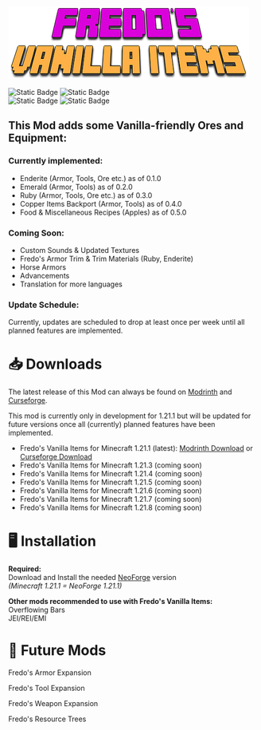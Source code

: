 
<img src="src/main/resources/FredosVanillaItems-Icon.png">

![Static Badge](https://img.shields.io/badge/NeoForge-grey?style=for-the-badge&label=MOD%20LOADER%3A&labelColor=yellow)
![Static Badge](https://img.shields.io/badge/1.21.1-grey?style=for-the-badge&label=MINECRAFT%20VERSION%3A&labelColor=yellow)  
![Static Badge](https://img.shields.io/badge/REQUIRED-grey?style=for-the-badge&label=SERVER%20SIDE%3A&labelColor=yellow)
![Static Badge](https://img.shields.io/badge/REQUIRED-grey?style=for-the-badge&label=CLIENT%20SIDE%3A&labelColor=yellow)

## This Mod adds some Vanilla-friendly Ores and Equipment:
### Currently implemented:

- Enderite (Armor, Tools, Ore etc.) as of 0.1.0  
- Emerald (Armor, Tools) as of 0.2.0  
- Ruby (Armor, Tools, Ore etc.) as of 0.3.0
- Copper Items Backport (Armor, Tools) as of 0.4.0
- Food & Miscellaneous Recipes (Apples) as of 0.5.0

### Coming Soon:

- Custom Sounds & Updated Textures  
- Fredo's Armor Trim & Trim Materials (Ruby, Enderite)  
- Horse Armors  
- Advancements  
- Translation for more languages


### Update Schedule:
Currently, updates are scheduled to drop at least
once per week until all planned features are implemented.


📥 Downloads
=======

The latest release of this Mod can always be found on
[Modrinth](https://modrinth.com/mod/fredos-vanilla-items) and [Curseforge](https://www.curseforge.com/minecraft/mc-mods/fredos-ores-armors-and-tools-neoforge).

This mod is currently only in development for 1.21.1 but will be updated for future versions once all (currently) planned features have been implemented.

- Fredo's Vanilla Items for Minecraft 1.21.1 (latest): [Modrinth Download](https://modrinth.com/mod/fredos-vanilla-items/version/0.5.0) or [Curseforge Download](https://www.curseforge.com/minecraft/mc-mods/fredos-ores-armors-and-tools-neoforge/files/6833608)  
- Fredo's Vanilla Items for Minecraft 1.21.3 (coming soon)
- Fredo's Vanilla Items for Minecraft 1.21.4 (coming soon)
- Fredo's Vanilla Items for Minecraft 1.21.5 (coming soon)
- Fredo's Vanilla Items for Minecraft 1.21.6 (coming soon)
- Fredo's Vanilla Items for Minecraft 1.21.7 (coming soon)
- Fredo's Vanilla Items for Minecraft 1.21.8 (coming soon)

🖥️ Installation
============
**Required:**  
Download and Install the needed [NeoForge](https://neoforged.net) version  
_(Minecraft 1.21.1 = NeoForge 1.21.1)_

**Other mods recommended to use with Fredo's Vanilla Items:**  
Overflowing Bars  
JEI/REI/EMI


📅 Future Mods
============

Fredo's Armor Expansion

Fredo's Tool Expansion

Fredo's Weapon Expansion

Fredo's Resource Trees